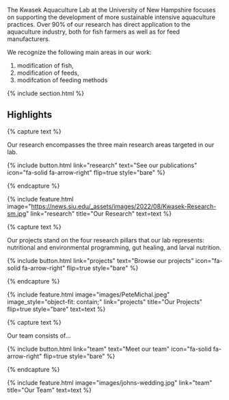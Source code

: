 ---
---

The Kwasek Aquaculture Lab at the University of New Hampshire focuses on supporting the development of more sustainable intensive aquaculture practices. Over 90% of our research has direct application to the aquaculture industry, both for fish farmers as well as for feed manufacturers. 

We recognize the following main areas in our work: 
1)  modification of fish,
2)  modification of feeds,
3)  modifcation of feeding methods

{% include section.html %}

## Highlights

{% capture text %}

Our research encompasses the three main research areas targeted in our lab. 

{%
  include button.html
  link="research"
  text="See our publications"
  icon="fa-solid fa-arrow-right"
  flip=true
  style="bare"
%}

{% endcapture %}

{%
  include feature.html
  image="https://news.siu.edu/_assets/images/2022/08/Kwasek-Research-sm.jpg"
  link="research"
  title="Our Research"
  text=text
%}

{% capture text %}

Our projects stand on the four research pillars that our lab represents: nutritional and environmental programming, gut healing, and larval nutrition.

{%
  include button.html
  link="projects"
  text="Browse our projects"
  icon="fa-solid fa-arrow-right"
  flip=true
  style="bare"
%}

{% endcapture %}

{%
  include feature.html
  image="images/PeteMichal.jpeg"
  image_style="object-fit: contain;"
  link="projects"
  title="Our Projects"
  flip=true
  style="bare"
  text=text
%}

{% capture text %}

Our team consists of...

{%
  include button.html
  link="team"
  text="Meet our team"
  icon="fa-solid fa-arrow-right"
  flip=true
  style="bare"
%}

{% endcapture %}

{%
  include feature.html
  image="images/johns-wedding.jpg"
  link="team"
  title="Our Team"
  text=text
%}
